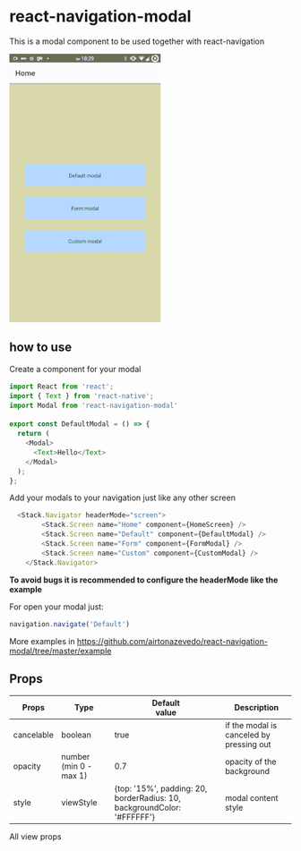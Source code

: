 # react-navigation-modal

This is a modal component to be used together with react-navigation

![](example/assets/gif.gif)


## how to use

Create a component for your modal

```js
import React from 'react';
import { Text } from 'react-native';
import Modal from 'react-navigation-modal'

export const DefaultModal = () => {
  return (
    <Modal>
      <Text>Hello</Text>
    </Modal>
  );
};

```

Add your modals to your navigation just like any other screen

```js
  <Stack.Navigator headerMode="screen">
        <Stack.Screen name="Home" component={HomeScreen} />
        <Stack.Screen name="Default" component={DefaultModal} />
        <Stack.Screen name="Form" component={FormModal} />
        <Stack.Screen name="Custom" component={CustomModal} />
    </Stack.Navigator>
```

__To avoid bugs it is recommended to configure the headerMode like the example__

For open your modal just:
```js
navigation.navigate('Default')
```

More examples in
https://github.com/airtonazevedo/react-navigation-modal/tree/master/example

## Props

| Props  	| Type  	| Default<Br> value  	|  Description 	|
|---	|---	|---	|---	|
|   cancelable	| boolean  	|   true	| if the modal is canceled by pressing out  	|
| opacity  	| number (min 0 - max 1)  	| 0.7  	| opacity of the background |
| style  	| viewStyle  	|  {top: '15%', padding: 20, borderRadius: 10, backgroundColor: '#FFFFFF'} 	| modal content style

All view props

